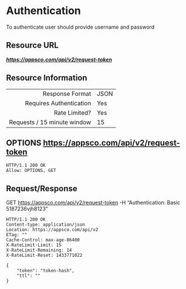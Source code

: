 # Authentication

To authenticate user should provide username and password

## Resource URL

___https://appsco.com/api/v2/request-token___

## Resource Information

|                               |               |
|------------------------------:|---------------|
|Response Format                |JSON           |
|Requires Authentication        |Yes            |
|Rate Limited?                  |Yes            |
|Requests / 15 minute window    |15             |

## OPTIONS https://appsco.com/api/v2/request-token

```.http
HTTP/1.1 200 OK
Allow: OPTIONS, GET
```

## Request/Response

GET https://appsco.com/api/v2/request-token -H “Authentication: Basic 5187236vjh8123”

```.http
HTTP/1.1 200 OK
Content-type: application/json
Location: https://appsco.com/api/v2
ETag: ""
Cache-Control: max-age-86400
X-RateLimit-Limit: 15
X-RateLimit-Remaining: 14
X-RateLimit-Reset: 1433771022

{
    "token": "token-hash",
    "ttl": ""
}

```